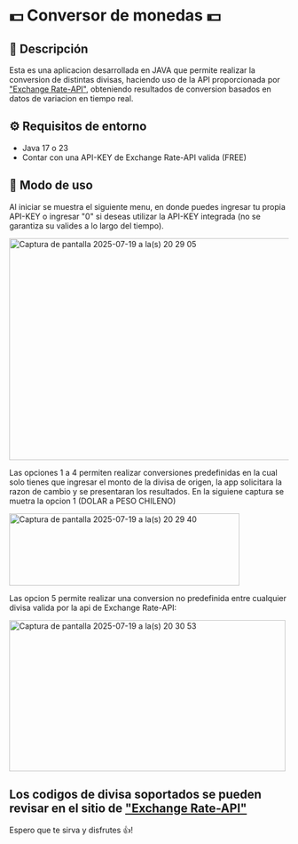 # 💵 Conversor de monedas 💵

## :eyes: Descripción
Esta es una aplicacion desarrollada en JAVA que permite 
realizar la conversion de distintas divisas, haciendo 
uso de la API proporcionada por ["Exchange Rate-API"](https://www.exchangerate-api.com/), 
obteniendo resultados de conversion basados en datos 
de variacion en tiempo real.

## :gear: Requisitos de entorno
- Java 17 o 23
- Contar con una API-KEY de Exchange Rate-API valida (FREE)

 
## :open_book: Modo de uso
 Al iniciar se muestra el siguiente menu, en donde puedes ingresar tu propia API-KEY o ingresar "0" si deseas utilizar la API-KEY integrada (no se garantiza su valides a lo largo del tiempo).
 
<img width="632" height="399" alt="Captura de pantalla 2025-07-19 a la(s) 20 29 05" src="https://github.com/user-attachments/assets/add1447e-c921-41db-8557-0aee0954c8ff" />


Las opciones 1 a 4 permiten realizar conversiones predefinidas en la cual solo tienes que ingresar el monto de la divisa de origen, la app solicitara la razon de cambio y se presentaran los resultados. 
En la siguiene captura se muetra la opcion 1 (DOLAR a PESO CHILENO)

<img width="415" height="130" alt="Captura de pantalla 2025-07-19 a la(s) 20 29 40" src="https://github.com/user-attachments/assets/4f2532d7-d53f-4d2c-a3ad-c7b6eef978cf" />

Las opcion 5 permite realizar una conversion no predefinida entre cualquier divisa valida por la api de Exchange Rate-API:

<img width="498" height="272" alt="Captura de pantalla 2025-07-19 a la(s) 20 30 53" src="https://github.com/user-attachments/assets/5fcdc67b-7c0d-45ee-a7da-974fc135d09b" />


## Los codigos de divisa soportados se pueden revisar en el sitio de ["Exchange Rate-API"](https://www.exchangerate-api.com/docs/supported-currencies/) ##

Espero que te sirva y disfrutes 👍!
